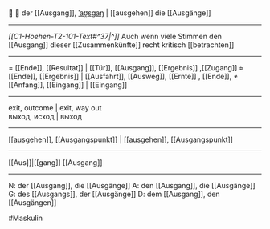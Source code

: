 🚪 🔵 der [[Ausgang]], [ˈaʊ̯sɡaŋ](https://youglish.com/pronounce/Ausgang/german) |  [[ausgehen]]
die [[Ausgänge]]

---
*[[C1-Hoehen-T2-101-Text#^37|^]]* Auch wenn viele Stimmen den [[Ausgang]] dieser [[Zusammenkünfte]] recht kritisch [[betrachten]]

---
= [[Ende]], [[Resultat]] | [[Tür]], [[Ausgang]], [[Ergebnis]] ,[[Zugang]]
≈ [[Ende]], [[Ergebnis]] | [[Ausfahrt]], [[Ausweg]],  [[Ernte]] , [[Ende]],
≠ [[Anfang]], [[Eingang]] | [[Eingang]]

---
exit, outcome | exit, way out  
выход, исход | выход

---
[[ausgehen]], [[Ausgangspunkt]] | [[ausgehen]], [[Ausgangspunkt]]

---
[[Aus]]|[[gang]]
[[Ausgang]]


---
N: der [[Ausgang]], die [[Ausgänge]]
A: den [[Ausgang]], die [[Ausgänge]]
G: des [[Ausgangs]], der [[Ausgänge]]
D: dem [[Ausgang]], den [[Ausgängen]]

#Maskulin 
